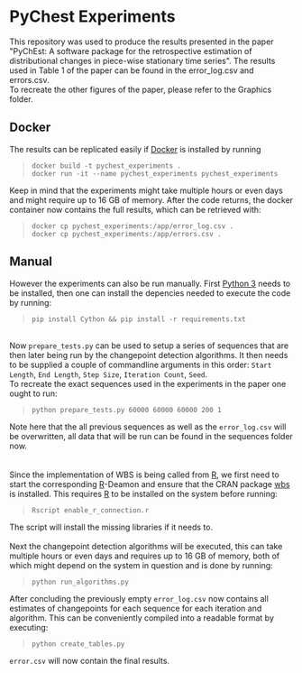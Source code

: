 # PyChest Experiments
This repository was used to produce the results presented in the paper "PyChEst: A software package for the retrospective estimation of distributional changes in  piece-wise stationary time series". The results used in Table 1 of the paper can be found in the error_log.csv and errors.csv.  
To recreate the other figures of the paper, please refer to the Graphics folder.

## Docker
The results can be replicated easily if [Docker](https://www.docker.com/) is installed by running
> `docker build -t pychest_experiments .`  
> `docker run -it --name pychest_experiments pychest_experiments `

Keep in mind that the experiments might take multiple hours or even days and might require up to 16 GB of memory. After the code returns, the docker container now contains the full results, which can be retrieved with: 
> `docker cp pychest_experiments:/app/error_log.csv .`  
> `docker cp pychest_experiments:/app/errors.csv .`

## Manual
However the experiments can also be run manually. First [Python 3](https://www.python.org/downloads/) needs to be installed, then one can install the depencies needed to execute the code by running:  
> `pip install Cython && pip install -r requirements.txt`

\
Now `prepare_tests.py` can be used to setup a series of sequences that are then later being run by the changepoint detection algorithms. It then needs to be supplied a couple of commandline arguments in this order: `Start Length`, `End Length`, `Step Size`, `Iteration Count`, `Seed`.  
To recreate the exact sequences used in the experiments in the paper one ought to run:  
> `python prepare_tests.py 60000 60000 60000 200 1`

Note here that the all previous sequences as well as the `error_log.csv` will be overwritten, all data that will be run can be found in the sequences folder now.\
\
\
Since the implementation of WBS is being called from [R](https://www.r-project.org/), we first need to start the corresponding [R](https://www.r-project.org/)-Deamon and ensure that the CRAN package [wbs](https://CRAN.R-project.org/package=wbs) is installed. This requires [R](https://www.r-project.org/) to be installed on the system before running:  
> `Rscript enable_r_connection.r`

The script will install the missing libraries if it needs to.  
\
Next the changepoint detection algorithms will be executed, this can take multiple hours or even days and requires up to 16 GB of memory, both of which might depend on the system in question and is done by running:
> `python run_algorithms.py`

After concluding the previously empty `error_log.csv` now contains all estimates of changepoints for each sequence for each iteration and algorithm. This can be conveniently compiled into a readable format by executing:
> `python create_tables.py`

`error.csv` will now contain the final results.
